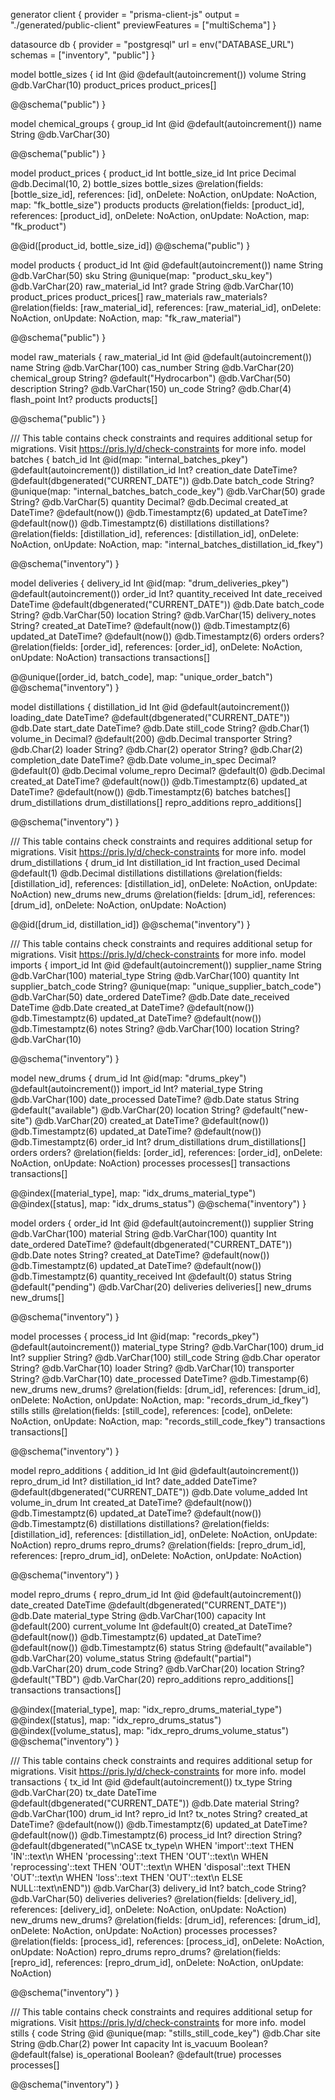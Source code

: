 generator client {
provider = "prisma-client-js"
output = "./generated/public-client"
previewFeatures = ["multiSchema"]
}

datasource db {
provider = "postgresql"
url = env("DATABASE_URL")
schemas = ["inventory", "public"]
}

model bottle_sizes {
id Int @id @default(autoincrement())
volume String @db.VarChar(10)
product_prices product_prices[]

@@schema("public")
}

model chemical_groups {
group_id Int @id @default(autoincrement())
name String @db.VarChar(30)

@@schema("public")
}

model product_prices {
product_id Int
bottle_size_id Int
price Decimal @db.Decimal(10, 2)
bottle_sizes bottle_sizes @relation(fields: [bottle_size_id], references: [id], onDelete: NoAction, onUpdate: NoAction, map: "fk_bottle_size")
products products @relation(fields: [product_id], references: [product_id], onDelete: NoAction, onUpdate: NoAction, map: "fk_product")

@@id([product_id, bottle_size_id])
@@schema("public")
}

model products {
product_id Int @id @default(autoincrement())
name String @db.VarChar(50)
sku String @unique(map: "product_sku_key") @db.VarChar(20)
raw_material_id Int?
grade String @db.VarChar(10)
product_prices product_prices[]
raw_materials raw_materials? @relation(fields: [raw_material_id], references: [raw_material_id], onDelete: NoAction, onUpdate: NoAction, map: "fk_raw_material")

@@schema("public")
}

model raw_materials {
raw_material_id Int @id @default(autoincrement())
name String @db.VarChar(100)
cas_number String @db.VarChar(20)
chemical_group String? @default("Hydrocarbon") @db.VarChar(50)
description String? @db.VarChar(150)
un_code String? @db.Char(4)
flash_point Int?
products products[]

@@schema("public")
}

/// This table contains check constraints and requires additional setup for migrations. Visit https://pris.ly/d/check-constraints for more info.
model batches {
batch_id Int @id(map: "internal_batches_pkey") @default(autoincrement())
distillation_id Int?
creation_date DateTime? @default(dbgenerated("CURRENT_DATE")) @db.Date
batch_code String? @unique(map: "internal_batches_batch_code_key") @db.VarChar(50)
grade String? @db.VarChar(5)
quantity Decimal? @db.Decimal
created_at DateTime? @default(now()) @db.Timestamptz(6)
updated_at DateTime? @default(now()) @db.Timestamptz(6)
distillations distillations? @relation(fields: [distillation_id], references: [distillation_id], onDelete: NoAction, onUpdate: NoAction, map: "internal_batches_distillation_id_fkey")

@@schema("inventory")
}

model deliveries {
delivery_id Int @id(map: "drum_deliveries_pkey") @default(autoincrement())
order_id Int?
quantity_received Int
date_received DateTime @default(dbgenerated("CURRENT_DATE")) @db.Date
batch_code String? @db.VarChar(50)
location String? @db.VarChar(15)
delivery_notes String?
created_at DateTime? @default(now()) @db.Timestamptz(6)
updated_at DateTime? @default(now()) @db.Timestamptz(6)
orders orders? @relation(fields: [order_id], references: [order_id], onDelete: NoAction, onUpdate: NoAction)
transactions transactions[]

@@unique([order_id, batch_code], map: "unique_order_batch")
@@schema("inventory")
}

model distillations {
distillation_id Int @id @default(autoincrement())
loading_date DateTime? @default(dbgenerated("CURRENT_DATE")) @db.Date
start_date DateTime? @db.Date
still_code String? @db.Char(1)
volume_in Decimal? @default(200) @db.Decimal
transporter String? @db.Char(2)
loader String? @db.Char(2)
operator String? @db.Char(2)
completion_date DateTime? @db.Date
volume_in_spec Decimal? @default(0) @db.Decimal
volume_repro Decimal? @default(0) @db.Decimal
created_at DateTime? @default(now()) @db.Timestamptz(6)
updated_at DateTime? @default(now()) @db.Timestamptz(6)
batches batches[]
drum_distillations drum_distillations[]
repro_additions repro_additions[]

@@schema("inventory")
}

/// This table contains check constraints and requires additional setup for migrations. Visit https://pris.ly/d/check-constraints for more info.
model drum_distillations {
drum_id Int
distillation_id Int
fraction_used Decimal @default(1) @db.Decimal
distillations distillations @relation(fields: [distillation_id], references: [distillation_id], onDelete: NoAction, onUpdate: NoAction)
new_drums new_drums @relation(fields: [drum_id], references: [drum_id], onDelete: NoAction, onUpdate: NoAction)

@@id([drum_id, distillation_id])
@@schema("inventory")
}

/// This table contains check constraints and requires additional setup for migrations. Visit https://pris.ly/d/check-constraints for more info.
model imports {
import_id Int @id @default(autoincrement())
supplier_name String @db.VarChar(100)
material_type String @db.VarChar(100)
quantity Int
supplier_batch_code String? @unique(map: "unique_supplier_batch_code") @db.VarChar(50)
date_ordered DateTime? @db.Date
date_received DateTime @db.Date
created_at DateTime? @default(now()) @db.Timestamptz(6)
updated_at DateTime? @default(now()) @db.Timestamptz(6)
notes String? @db.VarChar(100)
location String? @db.VarChar(10)

@@schema("inventory")
}

model new_drums {
drum_id Int @id(map: "drums_pkey") @default(autoincrement())
import_id Int?
material_type String @db.VarChar(100)
date_processed DateTime? @db.Date
status String @default("available") @db.VarChar(20)
location String? @default("new-site") @db.VarChar(20)
created_at DateTime? @default(now()) @db.Timestamptz(6)
updated_at DateTime? @default(now()) @db.Timestamptz(6)
order_id Int?
drum_distillations drum_distillations[]
orders orders? @relation(fields: [order_id], references: [order_id], onDelete: NoAction, onUpdate: NoAction)
processes processes[]
transactions transactions[]

@@index([material_type], map: "idx_drums_material_type")
@@index([status], map: "idx_drums_status")
@@schema("inventory")
}

model orders {
order_id Int @id @default(autoincrement())
supplier String @db.VarChar(100)
material String @db.VarChar(100)
quantity Int
date_ordered DateTime? @default(dbgenerated("CURRENT_DATE")) @db.Date
notes String?
created_at DateTime? @default(now()) @db.Timestamptz(6)
updated_at DateTime? @default(now()) @db.Timestamptz(6)
quantity_received Int @default(0)
status String @default("pending") @db.VarChar(20)
deliveries deliveries[]
new_drums new_drums[]

@@schema("inventory")
}

model processes {
process_id Int @id(map: "records_pkey") @default(autoincrement())
material_type String? @db.VarChar(100)
drum_id Int?
supplier String? @db.VarChar(100)
still_code String @db.Char
operator String? @db.VarChar(10)
loader String? @db.VarChar(10)
transporter String? @db.VarChar(10)
date_processed DateTime? @db.Timestamp(6)
new_drums new_drums? @relation(fields: [drum_id], references: [drum_id], onDelete: NoAction, onUpdate: NoAction, map: "records_drum_id_fkey")
stills stills @relation(fields: [still_code], references: [code], onDelete: NoAction, onUpdate: NoAction, map: "records_still_code_fkey")
transactions transactions[]

@@schema("inventory")
}

model repro_additions {
addition_id Int @id @default(autoincrement())
repro_drum_id Int?
distillation_id Int?
date_added DateTime? @default(dbgenerated("CURRENT_DATE")) @db.Date
volume_added Int
volume_in_drum Int
created_at DateTime? @default(now()) @db.Timestamptz(6)
updated_at DateTime? @default(now()) @db.Timestamptz(6)
distillations distillations? @relation(fields: [distillation_id], references: [distillation_id], onDelete: NoAction, onUpdate: NoAction)
repro_drums repro_drums? @relation(fields: [repro_drum_id], references: [repro_drum_id], onDelete: NoAction, onUpdate: NoAction)

@@schema("inventory")
}

model repro_drums {
repro_drum_id Int @id @default(autoincrement())
date_created DateTime @default(dbgenerated("CURRENT_DATE")) @db.Date
material_type String @db.VarChar(100)
capacity Int @default(200)
current_volume Int @default(0)
created_at DateTime? @default(now()) @db.Timestamptz(6)
updated_at DateTime? @default(now()) @db.Timestamptz(6)
status String @default("available") @db.VarChar(20)
volume_status String @default("partial") @db.VarChar(20)
drum_code String? @db.VarChar(20)
location String? @default("TBD") @db.VarChar(20)
repro_additions repro_additions[]
transactions transactions[]

@@index([material_type], map: "idx_repro_drums_material_type")
@@index([status], map: "idx_repro_drums_status")
@@index([volume_status], map: "idx_repro_drums_volume_status")
@@schema("inventory")
}

/// This table contains check constraints and requires additional setup for migrations. Visit https://pris.ly/d/check-constraints for more info.
model transactions {
tx_id Int @id @default(autoincrement())
tx_type String @db.VarChar(20)
tx_date DateTime @default(dbgenerated("CURRENT_DATE")) @db.Date
material String? @db.VarChar(100)
drum_id Int?
repro_id Int?
tx_notes String?
created_at DateTime? @default(now()) @db.Timestamptz(6)
updated_at DateTime? @default(now()) @db.Timestamptz(6)
process_id Int?
direction String? @default(dbgenerated("\nCASE tx_type\n WHEN 'import'::text THEN 'IN'::text\n WHEN 'processing'::text THEN 'OUT'::text\n WHEN 'reprocessing'::text THEN 'OUT'::text\n WHEN 'disposal'::text THEN 'OUT'::text\n WHEN 'loss'::text THEN 'OUT'::text\n ELSE NULL::text\nEND")) @db.VarChar(3)
delivery_id Int?
batch_code String? @db.VarChar(50)
deliveries deliveries? @relation(fields: [delivery_id], references: [delivery_id], onDelete: NoAction, onUpdate: NoAction)
new_drums new_drums? @relation(fields: [drum_id], references: [drum_id], onDelete: NoAction, onUpdate: NoAction)
processes processes? @relation(fields: [process_id], references: [process_id], onDelete: NoAction, onUpdate: NoAction)
repro_drums repro_drums? @relation(fields: [repro_id], references: [repro_drum_id], onDelete: NoAction, onUpdate: NoAction)

@@schema("inventory")
}

/// This table contains check constraints and requires additional setup for migrations. Visit https://pris.ly/d/check-constraints for more info.
model stills {
code String @id @unique(map: "stills_still_code_key") @db.Char
site String @db.Char(2)
power Int
capacity Int
is_vacuum Boolean? @default(false)
is_operational Boolean? @default(true)
processes processes[]

@@schema("inventory")
}
